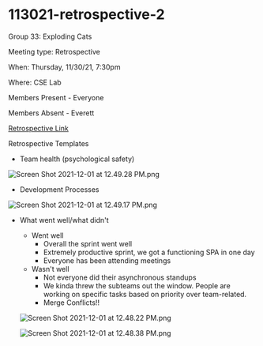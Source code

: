 # 113021-retrospective-2

Group 33: Exploding Cats

Meeting type: Retrospective

When: Thursday, 11/30/21, 7:30pm

Where: CSE Lab 

Members Present - Everyone

Members Absent - Everett

[Retrospective Link](https://app.retrium.com/team-room/dfb255c3-9ddc-49c7-9bab-e630d9ff3da1?utm_campaign=team-room-invite&utm_content=link-invite&utm_invitedby=rrn%3Auser%3A06c83ffa-99f4-493e-ba5d-30c370d35495&utm_medium=own-referral&utm_source=retrium)

Retrospective Templates

- Team health (psychological safety)

![Screen Shot 2021-12-01 at 12.49.28 PM.png](113021-retrospective-2%20f91bd8a0ba0d4fb0a0e0e8371d4fb59e/Screen_Shot_2021-12-01_at_12.49.28_PM.png)

- Development Processes

![Screen Shot 2021-12-01 at 12.49.17 PM.png](113021-retrospective-2%20f91bd8a0ba0d4fb0a0e0e8371d4fb59e/Screen_Shot_2021-12-01_at_12.49.17_PM.png)

- What went well/what didn't
    - Went well
        - Overall the sprint went well
        - Extremely productive sprint, we got a functioning SPA in one day
        - Everyone has been attending meetings
    - Wasn't well
        - Not everyone did their asynchronous standups
        - We kinda threw the subteams out the window. People are working on specific tasks based on priority over team-related.
        - Merge Conflicts!!
    
    ![Screen Shot 2021-12-01 at 12.48.22 PM.png](113021-retrospective-2%20f91bd8a0ba0d4fb0a0e0e8371d4fb59e/Screen_Shot_2021-12-01_at_12.48.22_PM.png)
    
    ![Screen Shot 2021-12-01 at 12.48.38 PM.png](113021-retrospective-2%20f91bd8a0ba0d4fb0a0e0e8371d4fb59e/Screen_Shot_2021-12-01_at_12.48.38_PM.png)